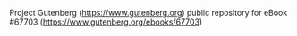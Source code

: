 Project Gutenberg (https://www.gutenberg.org) public repository for
eBook #67703 (https://www.gutenberg.org/ebooks/67703)
